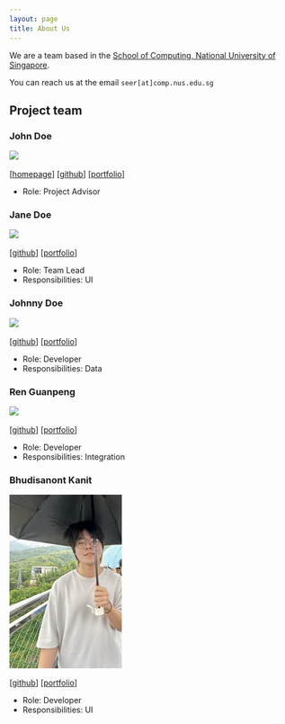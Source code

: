 ```yaml
---
layout: page
title: About Us
---
```


We are a team based in the [School of Computing, National University of Singapore](https://www.comp.nus.edu.sg).

You can reach us at the email `seer[at]comp.nus.edu.sg`

## Project team

### John Doe

<img src="images/johndoe.png" width="200px">

[[homepage](http://www.comp.nus.edu.sg/~damithch)]
[[github](https://github.com/johndoe)]
[[portfolio](team/johndoe.md)]

* Role: Project Advisor

### Jane Doe

<img src="images/johndoe.png" width="200px">

[[github](http://github.com/johndoe)]
[[portfolio](team/johndoe.md)]

* Role: Team Lead
* Responsibilities: UI

### Johnny Doe

<img src="images/johndoe.png" width="200px">

[[github](http://github.com/johndoe)] [[portfolio](team/johndoe.md)]

* Role: Developer
* Responsibilities: Data

### Ren Guanpeng

<img src="images/guanpengr.png" width="200px">

[[github](http://github.com/GuanpengR)]
[[portfolio](team/johndoe.md)]

* Role: Developer
* Responsibilities: Integration

### Bhudisanont Kanit

<img src="images/jumpyjay.png" width="200px">

[[github](https://github.com/JumpyJay)]
[[portfolio](team/johndoe.md)]

* Role: Developer
* Responsibilities: UI
